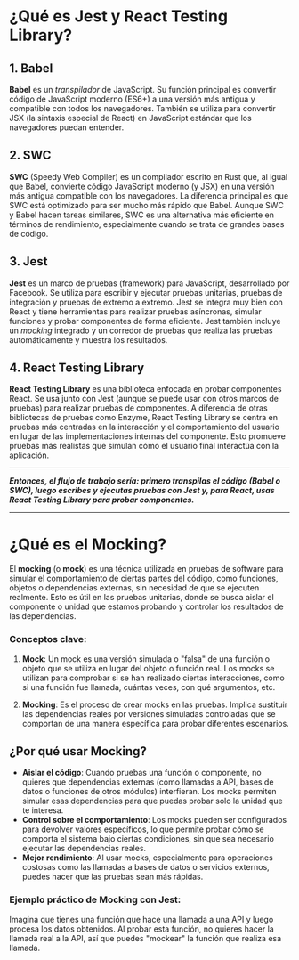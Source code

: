 # ¿Qué es Jest y React Testing Library?

## 1. **Babel**

**Babel** es un *transpilador* de JavaScript. Su función principal es convertir código de JavaScript moderno (ES6+) a una versión más antigua y compatible con todos los navegadores. También se utiliza para convertir JSX (la sintaxis especial de React) en JavaScript estándar que los navegadores puedan entender.

## 2. **SWC**

**SWC** (Speedy Web Compiler) es un compilador escrito en Rust que, al igual que Babel, convierte código JavaScript moderno (y JSX) en una versión más antigua compatible con los navegadores. La diferencia principal es que SWC está optimizado para ser mucho más rápido que Babel. Aunque SWC y Babel hacen tareas similares, SWC es una alternativa más eficiente en términos de rendimiento, especialmente cuando se trata de grandes bases de código.

## 3. **Jest**

**Jest** es un marco de pruebas (framework) para JavaScript, desarrollado por Facebook. Se utiliza para escribir y ejecutar pruebas unitarias, pruebas de integración y pruebas de extremo a extremo. Jest se integra muy bien con React y tiene herramientas para realizar pruebas asíncronas, simular funciones y probar componentes de forma eficiente. Jest también incluye un *mocking* integrado y un corredor de pruebas que realiza las pruebas automáticamente y muestra los resultados.

## 4. **React Testing Library**

**React Testing Library** es una biblioteca enfocada en probar componentes React. Se usa junto con Jest (aunque se puede usar con otros marcos de pruebas) para realizar pruebas de componentes. A diferencia de otras bibliotecas de pruebas como Enzyme, React Testing Library se centra en pruebas más centradas en la interacción y el comportamiento del usuario en lugar de las implementaciones internas del componente. Esto promueve pruebas más realistas que simulan cómo el usuario final interactúa con la aplicación.

---

***Entonces, el flujo de trabajo sería: primero transpilas el código (Babel o SWC), luego escribes y ejecutas pruebas con Jest y, para React, usas React Testing Library para probar componentes.***

---

# ¿Qué es el Mocking?

El **mocking** (o **mock**) es una técnica utilizada en pruebas de software para simular el comportamiento de ciertas partes del código, como funciones, objetos o dependencias externas, sin necesidad de que se ejecuten realmente. Esto es útil en las pruebas unitarias, donde se busca aislar el componente o unidad que estamos probando y controlar los resultados de las dependencias.

### Conceptos clave:

1. **Mock**: Un mock es una versión simulada o "falsa" de una función o objeto que se utiliza en lugar del objeto o función real. Los mocks se utilizan para comprobar si se han realizado ciertas interacciones, como si una función fue llamada, cuántas veces, con qué argumentos, etc.

2. **Mocking**: Es el proceso de crear mocks en las pruebas. Implica sustituir las dependencias reales por versiones simuladas controladas que se comportan de una manera específica para probar diferentes escenarios.

## ¿Por qué usar Mocking?

- **Aislar el código**: Cuando pruebas una función o componente, no quieres que dependencias externas (como llamadas a API, bases de datos o funciones de otros módulos) interfieran. Los mocks permiten simular esas dependencias para que puedas probar solo la unidad que te interesa.
- **Control sobre el comportamiento**: Los mocks pueden ser configurados para devolver valores específicos, lo que permite probar cómo se comporta el sistema bajo ciertas condiciones, sin que sea necesario ejecutar las dependencias reales.
- **Mejor rendimiento**: Al usar mocks, especialmente para operaciones costosas como las llamadas a bases de datos o servicios externos, puedes hacer que las pruebas sean más rápidas.

### Ejemplo práctico de Mocking con Jest:

Imagina que tienes una función que hace una llamada a una API y luego procesa los datos obtenidos. Al probar esta función, no quieres hacer la llamada real a la API, así que puedes "mockear" la función que realiza esa llamada.
